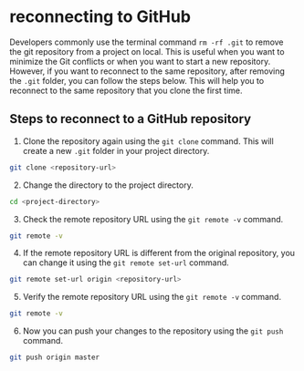 # reconnecting to GitHub

Developers commonly use the terminal command `rm -rf .git` to remove the git repository from a project on local. This is useful when you want to minimize the Git conflicts or when you want to start a new repository. However, if you want to reconnect to the same repository, after removing the `.git` folder, you can follow the steps below. This will help you to reconnect to the same repository that you clone the first time.


## Steps to reconnect to a GitHub repository

1. Clone the repository again using the `git clone` command. This will create a new `.git` folder in your project directory.

```bash
git clone <repository-url>
```

2. Change the directory to the project directory.

```bash
cd <project-directory>
```

3. Check the remote repository URL using the `git remote -v` command.

```bash
git remote -v
```

4. If the remote repository URL is different from the original repository, you can change it using the `git remote set-url` command.

```bash
git remote set-url origin <repository-url>
```

5. Verify the remote repository URL using the `git remote -v` command.

```bash
git remote -v
```

6. Now you can push your changes to the repository using the `git push` command.

```bash
git push origin master
```

